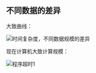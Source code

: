 ## 不同数据的差异
大致曲线：

![时间复杂度，不同数据规模的差异](https://figurebed-ladidol.oss-cn-chengdu.aliyuncs.com/img/202205161029620.png)

现在计算机大致计算规模：

![程序超时1](https://figurebed-ladidol.oss-cn-chengdu.aliyuncs.com/img/202205161031585.png)
